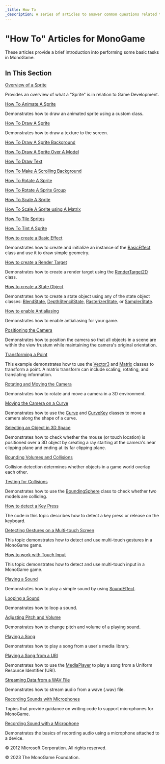 ```yaml
---
_title: How To
_description: A series of articles to answer common questions related to MonoGame operation!
---
```


# "How To" Articles for MonoGame

These articles provide a brief introduction into performing some basic tasks in MonoGame.

## In This Section

[Overview of a Sprite](graphics/Sprite_Overview.md)

Provides an overview of what a "Sprite" is in relation to Game Development.

[How To Animate A Sprite](graphics/HowTo_Animate_Sprite.md)

Demonstrates how to draw an animated sprite using a custom class.

[How To Draw A Sprite](graphics/HowTo_Draw_A_Sprite.md)

Demonstrates how to draw a texture to the screen.

[How To Draw A Sprite Background](graphics/HowTo_Draw_Sprite_Background.md)

[How To Draw A Sprite Over A Model](graphics/HowTo_Draw_Sprite_Over_Model.md)

[How To Draw Text](graphics/HowTo_Draw_Text.md)

[How To Make A Scrolling Background](graphics/HowTo_Make_Scrolling_Background.md)

[How To Rotate A Sprite](graphics/HowTo_Rotate_Sprite.md)

[How To Rotate A Sprite Group](graphics/HowTo_Rotate_Sprite_Group.md)

[How To Scale A Sprite](graphics/HowTo_Scale_Sprite.md)

[How To Scale A Sprite using A Matrix](graphics/HowTo_Scale_Sprites_Matrix.md)

[How To Tile Sprites](graphics/HowTo_Tile_Sprites.md)

[How To Tint A Sprite](graphics/HowTo_Tint_Sprite.md)

[How to create a Basic Effect](HowTo_Create_a_BasicEffect.md)

Demonstrates how to create and initialize an instance of the [BasicEffect](xref:Microsoft.Xna.Framework.Graphics.BasicEffect) class and use it to draw simple geometry.

[How to create a Render Target](HowTo_Create_a_RenderTarget.md)

Demonstrates how to create a render target using the [RenderTarget2D](xref:Microsoft.Xna.Framework.Graphics.RenderTarget2D) class.

[How to create a State Object](HowTo_Create_a_StateObject.md)

Demonstrates how to create a state object using any of the state object classes: [BlendState](xref:Microsoft.Xna.Framework.Graphics.BlendState), [DepthStencilState](xref:Microsoft.Xna.Framework.Graphics.DepthStencilState), [RasterizerState](xref:Microsoft.Xna.Framework.Graphics.RasterizerState), or [SamplerState](xref:Microsoft.Xna.Framework.Graphics.SamplerState).

[How to enable Antialiasing](HowTo_Enable_Anti_Aliasing.md)

Demonstrates how to enable antialiasing for your game.

[Positioning the Camera](HowTo_FitCameraToScene.md)

Demonstrates how to position the camera so that all objects in a scene are within the view frustum while maintaining the camera's original orientation.

[Transforming a Point](HowTo_TransformPoint.md)

This example demonstrates how to use the [Vector3](xref:Microsoft.Xna.Framework.Vector3) and [Matrix](xref:Microsoft.Xna.Framework.Matrix) classes to transform a point. A matrix transform can include scaling, rotating, and translating information.

[Rotating and Moving the Camera](HowTo_RotateMoveCamera.md)

Demonstrates how to rotate and move a camera in a 3D environment.

[Moving the Camera on a Curve](HowTo_ScriptedCamera.md)

Demonstrates how to use the [Curve](xref:Microsoft.Xna.Framework.Curve) and [CurveKey](xref:Microsoft.Xna.Framework.CurveKey) classes to move a camera along the shape of a curve.

[Selecting an Object in 3D Space](HowTo_DetectClicked3DObject.md)

Demonstrates how to check whether the mouse (or touch location) is positioned over a 3D object by creating a ray starting at the camera's near clipping plane and ending at its far clipping plane.

[Bounding Volumes and Collisions](HowTo_CollisionDetectionOverview.md)

Collision detection determines whether objects in a game world overlap each other.

[Testing for Collisions](HowTo_DetectTwoObjectsColliding.md)

Demonstrates how to use the [BoundingSphere](xref:Microsoft.Xna.Framework.BoundingSphere) class to check whether two models are colliding.

[How to detect a Key Press](HowTo_DetectKeyPress.md)

The code in this topic describes how to detect a key press or release on the keyboard.

[Detecting Gestures on a Multi-touch Screen](HowTo_GestureSupport.md)

This topic demonstrates how to detect and use multi-touch gestures in a MonoGame game.

[How to work with Touch Input](HowTo_UseMultiTouchInput.md)

This topic demonstrates how to detect and use multi-touch input in a MonoGame game.

[Playing a Sound](HowTo_PlayASound.md)

Demonstrates how to play a simple sound by using [SoundEffect](xref:Microsoft.Xna.Framework.Audio.SoundEffect).

[Looping a Sound](HowTo_LoopASound.md)

Demonstrates how to loop a sound.

[Adjusting Pitch and Volume](HowTo_ChangePitchAndVolume.md)

Demonstrates how to change pitch and volume of a playing sound.

[Playing a Song](HowTo_PlayASong.md)

Demonstrates how to play a song from a user's media library.

[Playing a Song from a URI](HowTo_PlaySongfromURI.md)

Demonstrates how to use the [MediaPlayer](xref:Microsoft.Xna.Framework.Media.MediaPlayer) to play a song from a Uniform Resource Identifier (URI).

[Streaming Data from a WAV File](HowTo_StreamDataFromWav.md)

Demonstrates how to stream audio from a wave (.wav) file.

[Recording Sounds with Microphones](HowTo_Microphone.md)

Topics that provide guidance on writing code to support microphones for MonoGame.

[Recording Sound with a Microphone](HowTo_Record_Microphone.md)

Demonstrates the basics of recording audio using a microphone attached to a device.

© 2012 Microsoft Corporation. All rights reserved.  

© 2023 The MonoGame Foundation.
